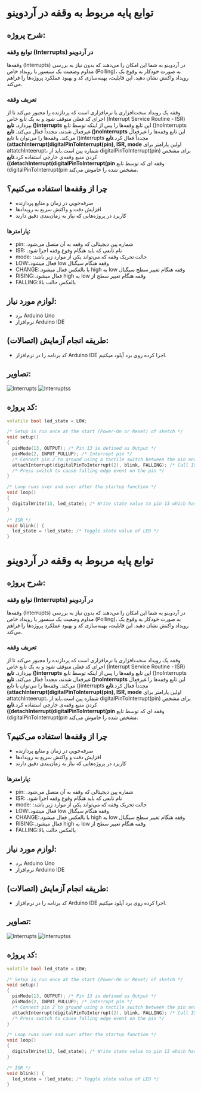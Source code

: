 
# توابع پایه مربوط به وقفه در آردوینو

## شرح پروژه:
### توابع وقفه (Interrupts) در آردوینو
وقفه‌ها (Interrupts) در آردوینو به شما این امکان را می‌دهند که بدون نیاز به بررسی مداوم وضعیت یک سنسور یا رویداد خاص (Polling)، به صورت خودکار به وقوع یک رویداد واکنش نشان دهید. این قابلیت، بهینه‌سازی کد و بهبود عملکرد پروژه‌ها را فراهم می‌کند.
### تعریف وقفه
وقفه یک رویداد سخت‌افزاری یا نرم‌افزاری است که پردازنده را مجبور می‌کند تا از اجرای کد فعلی متوقف شود و به یک تابع خاص (Interrupt Service Routine - ISR) بپردازد.
**تابع ()interrupts** این تابع وقفه‌ها را پس از اینکه توسط تابع ()noInterrupts غیرفعال شدند، مجدداً فعال می‌کند. **تابع ()noInterrupts** این تابع وقفه‌ها را غیرفعال می‌کند. وقفه‌ها را می‌توان با تابع ()interrupts مجدداً فعال کرد.**تابع (attachInterrupt(digitalPinToInterrupt(pin), ISR, mode**
اولین پارامتر برای attatchInteerupt، شماره پین است.باید از digitalPinToInterrupt(pin) برای مشخص کردن منبع وقفه‌ی خارجی استفاده کرد.**تابع ((detachInterrupt(digitalPinToInterrupt(pin** وقفه ای که توسط تابع (digitalPinToInterrupt(pin مشخص شده را خاموش می‌کند.

## چرا از وقفه‌ها استفاده می‌کنیم؟
- صرفه‌جویی در زمان و منابع پردازنده
- افزایش دقت و واکنش سریع به رویدادها
- کاربرد در پروژه‌هایی که نیاز به زمان‌بندی دقیق دارند
### پارامترها:
- pin: .شماره پین دیجیتالی که وقفه به آن متصل می‌شود
- ISR: .نام تابعی که باید هنگام وقوع وقفه اجرا شود
- mode: :حالت تحریک وقفه که می‌تواند یکی از موارد زیر باشد
- LOW:.فعال میشود low وقفه هنگام سیگنال
- CHANGE:.یا بالعکس فعال میشود high به low وقفه هنگام تغییر سطح سیگنال 
- RISING:.فعال میشود high به low وقفه هنگام تغییر سطح از
- FALLING:بالعکس حالت بالا
## لوازم مورد نیاز:
-  برد Arduino Uno
- نرم‌افزار Arduino IDE

## طریقه انجام آزمایش (اتصالات):
- کد برنامه را در نرم‌افزار Arduino IDE اجرا کرده روی برد آپلود میکنیم.

## تصاویر:

![Interrupts](https://github.com/user-attachments/assets/24a99b5a-0dfb-4f7a-a5d7-821c04419e7c)
![Interruptss](https://github.com/user-attachments/assets/501b659e-7a90-45c6-9d86-6fd05da51a63)





## کد پروژه:
```cpp
volatile bool led_state = LOW;

/* Setup is run once at the start (Power-On or Reset) of sketch */
void setup()
{
  pinMode(13, OUTPUT); /* Pin 13 is defined as Output */
  pinMode(2, INPUT_PULLUP); /* Interrupt pin */
  /* Connect pin 2 to ground using a tactile switch between the pin and ground */
  attachInterrupt(digitalPinToInterrupt(2), blink, FALLING); /* Call ISR blink whenever a falling edge event is detected on pin 2 */
  /* Press switch to cause falling edge event on the pin */
}

/* Loop runs over and over after the startup function */
void loop()
{
  digitalWrite(13, led_state); /* Write state value to pin 13 which has on-board LED */
}

/* ISR */
void blink() {
  led_state = !led_state; /* Toggle state value of LED */
}
```
# توابع پایه مربوط به وقفه در آردوینو

## شرح پروژه:
### توابع وقفه (Interrupts) در آردوینو
وقفه‌ها (Interrupts) در آردوینو به شما این امکان را می‌دهند که بدون نیاز به بررسی مداوم وضعیت یک سنسور یا رویداد خاص (Polling)، به صورت خودکار به وقوع یک رویداد واکنش نشان دهید. این قابلیت، بهینه‌سازی کد و بهبود عملکرد پروژه‌ها را فراهم می‌کند.
### تعریف وقفه
وقفه یک رویداد سخت‌افزاری یا نرم‌افزاری است که پردازنده را مجبور می‌کند تا از اجرای کد فعلی متوقف شود و به یک تابع خاص (Interrupt Service Routine - ISR) بپردازد.
**تابع ()interrupts** این تابع وقفه‌ها را پس از اینکه توسط تابع ()noInterrupts غیرفعال شدند، مجدداً فعال می‌کند. **تابع ()noInterrupts** این تابع وقفه‌ها را غیرفعال می‌کند. وقفه‌ها را می‌توان با تابع ()interrupts مجدداً فعال کرد.**تابع (attachInterrupt(digitalPinToInterrupt(pin), ISR, mode**
اولین پارامتر برای attatchInteerupt، شماره پین است.باید از digitalPinToInterrupt(pin) برای مشخص کردن منبع وقفه‌ی خارجی استفاده کرد.**تابع ((detachInterrupt(digitalPinToInterrupt(pin** وقفه ای که توسط تابع (digitalPinToInterrupt(pin مشخص شده را خاموش می‌کند.

## چرا از وقفه‌ها استفاده می‌کنیم؟
- صرفه‌جویی در زمان و منابع پردازنده
- افزایش دقت و واکنش سریع به رویدادها
- کاربرد در پروژه‌هایی که نیاز به زمان‌بندی دقیق دارند
### پارامترها:
- pin: .شماره پین دیجیتالی که وقفه به آن متصل می‌شود
- ISR: .نام تابعی که باید هنگام وقوع وقفه اجرا شود
- mode: :حالت تحریک وقفه که می‌تواند یکی از موارد زیر باشد
- LOW:.فعال میشود low وقفه هنگام سیگنال
- CHANGE:.یا بالعکس فعال میشود high به low وقفه هنگام تغییر سطح سیگنال 
- RISING:.فعال میشود high به low وقفه هنگام تغییر سطح از
- FALLING:بالعکس حالت بالا
## لوازم مورد نیاز:
-  برد Arduino Uno
- نرم‌افزار Arduino IDE

## طریقه انجام آزمایش (اتصالات):
- کد برنامه را در نرم‌افزار Arduino IDE اجرا کرده روی برد آپلود میکنیم.

## تصاویر:

![Interrupts](https://github.com/user-attachments/assets/24a99b5a-0dfb-4f7a-a5d7-821c04419e7c)
![Interruptss](https://github.com/user-attachments/assets/501b659e-7a90-45c6-9d86-6fd05da51a63)





## کد پروژه:
```cpp
volatile bool led_state = LOW;

/* Setup is run once at the start (Power-On or Reset) of sketch */
void setup()
{
  pinMode(13, OUTPUT); /* Pin 13 is defined as Output */
  pinMode(2, INPUT_PULLUP); /* Interrupt pin */
  /* Connect pin 2 to ground using a tactile switch between the pin and ground */
  attachInterrupt(digitalPinToInterrupt(2), blink, FALLING); /* Call ISR blink whenever a falling edge event is detected on pin 2 */
  /* Press switch to cause falling edge event on the pin */
}

/* Loop runs over and over after the startup function */
void loop()
{
  digitalWrite(13, led_state); /* Write state value to pin 13 which has on-board LED */
}

/* ISR */
void blink() {
  led_state = !led_state; /* Toggle state value of LED */
}
```